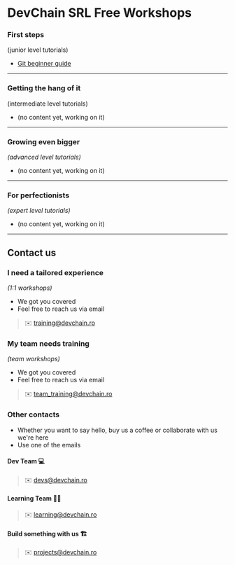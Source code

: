 DevChain SRL Free Workshops
===

### First steps
(junior level tutorials)

* [Git beginner guide](git-beginners-guide)

--- 

### Getting the hang of it
(intermediate level tutorials)

* (no content yet, working on it)

---

### Growing even bigger
*(advanced level tutorials)*

* (no content yet, working on it)

---


### For perfectionists
*(expert level tutorials)*

* (no content yet, working on it)

---
## Contact us

### I need a tailored experience
*(1:1 workshops)*

* We got you covered
* Feel free to reach us via email

> ✉️ training@devchain.ro

### My team needs training
*(team workshops)*

* We got you covered
* Feel free to reach us via email

> ✉️ team_training@devchain.ro
 

### Other contacts

* Whether you want to say hello, buy us a coffee or collaborate with us we're here
* Use one of the emails

#### Dev Team 💻
> ✉️ devs@devchain.ro

#### Learning Team 🧑‍🏫
> ✉️ learning@devchain.ro

#### Build something with us 🏗️
> ✉️ projects@devchain.ro

